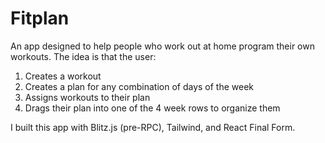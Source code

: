 # Fitplan

An app designed to help people who work out at home program their own workouts. The idea is that the user:

1. Creates a workout
2. Creates a plan for any combination of days of the week
3. Assigns workouts to their plan
4. Drags their plan into one of the 4 week rows to organize them

I built this app with Blitz.js (pre-RPC), Tailwind, and React Final Form.

